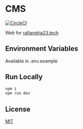 # CMS

[![CircleCI](https://dl.circleci.com/status-badge/img/gh/rafiandria23/cms/tree/main.svg?style=svg&circle-token=a3e2dbe9b10c872f738d73a37720aa046cdb9ceb)](https://dl.circleci.com/status-badge/redirect/gh/rafiandria23/cms/tree/main)

Web for [rafiandria23.tech](https://rafiandria23.tech)

## Environment Variables

Available in .env.example

## Run Locally

```zsh
npm i
npm run dev
```

## License

[MIT](LICENSE)
